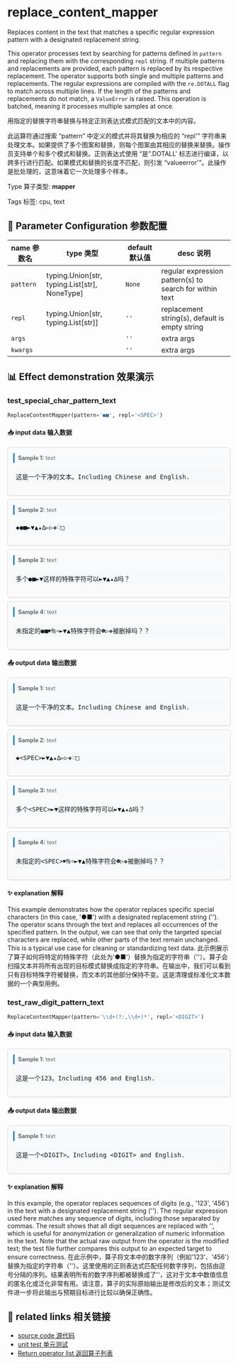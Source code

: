 # replace_content_mapper

Replaces content in the text that matches a specific regular expression pattern with a designated replacement string.

This operator processes text by searching for patterns defined in `pattern` and replacing them with the corresponding `repl` string. If multiple patterns and replacements are provided, each pattern is replaced by its respective replacement. The operator supports both single and multiple patterns and replacements. The regular expressions are compiled with the `re.DOTALL` flag to match across multiple lines. If the length of the patterns and replacements do not match, a `ValueError` is raised. This operation is batched, meaning it processes multiple samples at once.

用指定的替换字符串替换与特定正则表达式模式匹配的文本中的内容。

此运算符通过搜索 “pattern” 中定义的模式并将其替换为相应的 “repl'” 字符串来处理文本。如果提供了多个图案和替换，则每个图案由其相应的替换来替换。操作员支持单个和多个模式和替换。正则表达式使用 “是”.DOTALL' 标志进行编译，以跨多行进行匹配。如果模式和替换的长度不匹配，则引发 “valueerror'”。此操作是批处理的，这意味着它一次处理多个样本。

Type 算子类型: **mapper**

Tags 标签: cpu, text

## 🔧 Parameter Configuration 参数配置
| name 参数名 | type 类型 | default 默认值 | desc 说明 |
|--------|------|--------|------|
| `pattern` | typing.Union[str, typing.List[str], NoneType] | `None` | regular expression pattern(s) to search for within text |
| `repl` | typing.Union[str, typing.List[str]] | `''` | replacement string(s), default is empty string |
| `args` |  | `''` | extra args |
| `kwargs` |  | `''` | extra args |

## 📊 Effect demonstration 效果演示
### test_special_char_pattern_text
```python
ReplaceContentMapper(pattern='●■', repl='<SPEC>')
```

#### 📥 input data 输入数据
<div class="sample-card" style="border:1px solid #ddd; padding:12px; margin:8px 0; border-radius:6px; background:#fafafa; box-shadow:0 1px 3px rgba(0,0,0,0.1);"><div class="sample-header" style="background:#f8f9fa; padding:4px 8px; margin-bottom:6px; border-radius:3px; font-size:0.9em; color:#666; border-left:3px solid #007acc;"><strong>Sample 1:</strong> text</div><pre style="padding:6px; background:#f6f8fa; border-radius:4px; overflow-x:auto; white-space:pre; word-wrap:normal;">这是一个干净的文本。Including Chinese and English.</pre></div><div class="sample-card" style="border:1px solid #ddd; padding:12px; margin:8px 0; border-radius:6px; background:#fafafa; box-shadow:0 1px 3px rgba(0,0,0,0.1);"><div class="sample-header" style="background:#f8f9fa; padding:4px 8px; margin-bottom:6px; border-radius:3px; font-size:0.9em; color:#666; border-left:3px solid #007acc;"><strong>Sample 2:</strong> text</div><pre style="padding:6px; background:#f6f8fa; border-radius:4px; overflow-x:auto; white-space:pre; word-wrap:normal;">◆●■►▼▲▴∆▻▷❖♡□</pre></div><div class="sample-card" style="border:1px solid #ddd; padding:12px; margin:8px 0; border-radius:6px; background:#fafafa; box-shadow:0 1px 3px rgba(0,0,0,0.1);"><div class="sample-header" style="background:#f8f9fa; padding:4px 8px; margin-bottom:6px; border-radius:3px; font-size:0.9em; color:#666; border-left:3px solid #007acc;"><strong>Sample 3:</strong> text</div><pre style="padding:6px; background:#f6f8fa; border-radius:4px; overflow-x:auto; white-space:pre; word-wrap:normal;">多个●■►▼这样的特殊字符可以►▼▲▴∆吗？</pre></div><div class="sample-card" style="border:1px solid #ddd; padding:12px; margin:8px 0; border-radius:6px; background:#fafafa; box-shadow:0 1px 3px rgba(0,0,0,0.1);"><div class="sample-header" style="background:#f8f9fa; padding:4px 8px; margin-bottom:6px; border-radius:3px; font-size:0.9em; color:#666; border-left:3px solid #007acc;"><strong>Sample 4:</strong> text</div><pre style="padding:6px; background:#f6f8fa; border-radius:4px; overflow-x:auto; white-space:pre; word-wrap:normal;">未指定的●■☛₨➩►▼▲特殊字符会☻▷❖被删掉吗？？</pre></div>

#### 📤 output data 输出数据
<div class="sample-card" style="border:1px solid #ddd; padding:12px; margin:8px 0; border-radius:6px; background:#fafafa; box-shadow:0 1px 3px rgba(0,0,0,0.1);"><div class="sample-header" style="background:#f8f9fa; padding:4px 8px; margin-bottom:6px; border-radius:3px; font-size:0.9em; color:#666; border-left:3px solid #007acc;"><strong>Sample 1:</strong> text</div><pre style="padding:6px; background:#f6f8fa; border-radius:4px; overflow-x:auto; white-space:pre; word-wrap:normal;">这是一个干净的文本。Including Chinese and English.</pre></div><div class="sample-card" style="border:1px solid #ddd; padding:12px; margin:8px 0; border-radius:6px; background:#fafafa; box-shadow:0 1px 3px rgba(0,0,0,0.1);"><div class="sample-header" style="background:#f8f9fa; padding:4px 8px; margin-bottom:6px; border-radius:3px; font-size:0.9em; color:#666; border-left:3px solid #007acc;"><strong>Sample 2:</strong> text</div><pre style="padding:6px; background:#f6f8fa; border-radius:4px; overflow-x:auto; white-space:pre; word-wrap:normal;">◆&lt;SPEC&gt;►▼▲▴∆▻▷❖♡□</pre></div><div class="sample-card" style="border:1px solid #ddd; padding:12px; margin:8px 0; border-radius:6px; background:#fafafa; box-shadow:0 1px 3px rgba(0,0,0,0.1);"><div class="sample-header" style="background:#f8f9fa; padding:4px 8px; margin-bottom:6px; border-radius:3px; font-size:0.9em; color:#666; border-left:3px solid #007acc;"><strong>Sample 3:</strong> text</div><pre style="padding:6px; background:#f6f8fa; border-radius:4px; overflow-x:auto; white-space:pre; word-wrap:normal;">多个&lt;SPEC&gt;►▼这样的特殊字符可以►▼▲▴∆吗？</pre></div><div class="sample-card" style="border:1px solid #ddd; padding:12px; margin:8px 0; border-radius:6px; background:#fafafa; box-shadow:0 1px 3px rgba(0,0,0,0.1);"><div class="sample-header" style="background:#f8f9fa; padding:4px 8px; margin-bottom:6px; border-radius:3px; font-size:0.9em; color:#666; border-left:3px solid #007acc;"><strong>Sample 4:</strong> text</div><pre style="padding:6px; background:#f6f8fa; border-radius:4px; overflow-x:auto; white-space:pre; word-wrap:normal;">未指定的&lt;SPEC&gt;☛₨➩►▼▲特殊字符会☻▷❖被删掉吗？？</pre></div>

#### ✨ explanation 解释
This example demonstrates how the operator replaces specific special characters (in this case, '●■') with a designated replacement string ('<SPEC>'). The operator scans through the text and replaces all occurrences of the specified pattern. In the output, we can see that only the targeted special characters are replaced, while other parts of the text remain unchanged. This is a typical use case for cleaning or standardizing text data.
此示例展示了算子如何将特定的特殊字符（此处为'●■'）替换为指定的字符串（'<SPEC>'）。算子会扫描文本并将所有出现的目标模式替换成指定的字符串。在输出中，我们可以看到只有目标特殊字符被替换，而文本的其他部分保持不变。这是清理或标准化文本数据的一个典型用例。

### test_raw_digit_pattern_text
```python
ReplaceContentMapper(pattern='\\d+(?:,\\d+)*', repl='<DIGIT>')
```

#### 📥 input data 输入数据
<div class="sample-card" style="border:1px solid #ddd; padding:12px; margin:8px 0; border-radius:6px; background:#fafafa; box-shadow:0 1px 3px rgba(0,0,0,0.1);"><div class="sample-header" style="background:#f8f9fa; padding:4px 8px; margin-bottom:6px; border-radius:3px; font-size:0.9em; color:#666; border-left:3px solid #007acc;"><strong>Sample 1:</strong> text</div><pre style="padding:6px; background:#f6f8fa; border-radius:4px; overflow-x:auto; white-space:pre; word-wrap:normal;">这是一个123。Including 456 and English.</pre></div>

#### 📤 output data 输出数据
<div class="sample-card" style="border:1px solid #ddd; padding:12px; margin:8px 0; border-radius:6px; background:#fafafa; box-shadow:0 1px 3px rgba(0,0,0,0.1);"><div class="sample-header" style="background:#f8f9fa; padding:4px 8px; margin-bottom:6px; border-radius:3px; font-size:0.9em; color:#666; border-left:3px solid #007acc;"><strong>Sample 1:</strong> text</div><pre style="padding:6px; background:#f6f8fa; border-radius:4px; overflow-x:auto; white-space:pre; word-wrap:normal;">这是一个&lt;DIGIT&gt;。Including &lt;DIGIT&gt; and English.</pre></div>

#### ✨ explanation 解释
In this example, the operator replaces sequences of digits (e.g., '123', '456') in the text with a designated replacement string ('<DIGIT>'). The regular expression used here matches any sequence of digits, including those separated by commas. The result shows that all digit sequences are replaced with '<DIGIT>', which is useful for anonymization or generalization of numeric information in the text. Note that the actual raw output from the operator is the modified text; the test file further compares this output to an expected target to ensure correctness.
在此示例中，算子将文本中的数字序列（例如'123'、'456'）替换为指定的字符串（'<DIGIT>'）。这里使用的正则表达式匹配任何数字序列，包括由逗号分隔的序列。结果表明所有的数字序列都被替换成了'<DIGIT>'，这对于文本中数值信息的匿名化或泛化非常有用。请注意，算子的实际原始输出是修改后的文本；测试文件进一步将此输出与预期目标进行比较以确保正确性。


## 🔗 related links 相关链接
- [source code 源代码](../../../data_juicer/ops/mapper/replace_content_mapper.py)
- [unit test 单元测试](../../../tests/ops/mapper/test_replace_content_mapper.py)
- [Return operator list 返回算子列表](../../Operators.md)